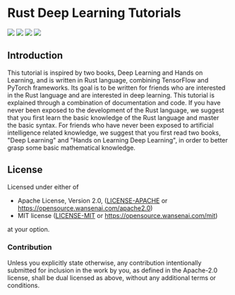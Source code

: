 # Rust Deep Learning Tutorials

![](https://img.shields.io/badge/License-MIT%20OR%20Apache--2.0-Green)
![](https://img.shields.io/badge/Rust-1.73-red?logo=rust)
![](https://img.shields.io/badge/pytorch-2.1-blue?logo=pytorch)
![](https://img.shields.io/badge/tensorflow-2.0-8A2BE2?logo=tensorflow)

## Introduction

This tutorial is inspired by two books, Deep Learning and Hands on Learning, and is written in Rust language, combining 
TensorFlow and PyTorch frameworks. Its goal is to be written for friends who are interested in the Rust language and are 
interested in deep learning. This tutorial is explained through a combination of documentation and code. If you have 
never been exposed to the development of the Rust language, we suggest that you first learn the basic knowledge of the 
Rust language and master the basic syntax. For friends who have never been exposed to artificial intelligence related 
knowledge, we suggest that you first read two books, "Deep Learning" and "Hands on Learning Deep Learning", in order to 
better grasp some basic mathematical knowledge.


## License

Licensed under either of

- Apache License, Version 2.0, ([LICENSE-APACHE](LICENSE-APACHE) or <https://opensource.wansenai.com/apache2.0>)
- MIT license ([LICENSE-MIT](LICENSE-MIT) or <https://opensource.wansenai.com/mit>)

at your option.

### Contribution

Unless you explicitly state otherwise, any contribution intentionally submitted for inclusion in the
work by you, as defined in the Apache-2.0 license, shall be dual licensed as above, without any
additional terms or conditions.